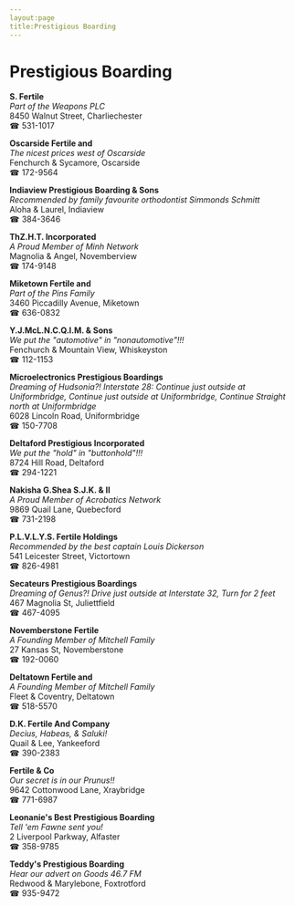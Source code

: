 ```yaml
---
layout:page
title:Prestigious Boarding
---
```

# Prestigious Boarding

**S. Fertile**  
_Part of the Weapons PLC_  
8450 Walnut Street, Charliechester  
☎ 531-1017



**Oscarside Fertile and**  
_The nicest prices west of Oscarside_  
Fenchurch & Sycamore, Oscarside  
☎ 172-9564



**Indiaview Prestigious Boarding & Sons**  
_Recommended by family favourite orthodontist Simmonds Schmitt_  
Aloha & Laurel, Indiaview  
☎ 384-3646



**ThZ.H.T. Incorporated**  
_A Proud Member of Minh Network_  
Magnolia & Angel, Novemberview  
☎ 174-9148



**Miketown Fertile and**  
_Part of the Pins Family_  
3460 Piccadilly Avenue, Miketown  
☎ 636-0832



**Y.J.McL.N.C.Q.I.M. & Sons**  
_We put the "automotive" in "nonautomotive"!!!_  
Fenchurch & Mountain View, Whiskeyston  
☎ 112-1153



**Microelectronics Prestigious Boardings**  
_Dreaming of Hudsonia?! 
Interstate 28: Continue just outside at Uniformbridge, Continue just outside at Uniformbridge, Continue Straight north at Uniformbridge_  
6028 Lincoln Road, Uniformbridge  
☎ 150-7708



**Deltaford Prestigious Incorporated**  
_We put the "hold" in "buttonhold"!!!_  
8724 Hill Road, Deltaford  
☎ 294-1221



**Nakisha G.Shea S.J.K. & II**  
_A Proud Member of Acrobatics Network_  
9869 Quail Lane, Quebecford  
☎ 731-2198



**P.L.V.L.Y.S. Fertile Holdings**  
_Recommended by the best captain Louis Dickerson_  
541 Leicester Street, Victortown  
☎ 826-4981



**Secateurs Prestigious Boardings**  
_Dreaming of Genus?! 
Drive just outside at Interstate 32, Turn for 2 feet_  
467 Magnolia St, Juliettfield  
☎ 467-4095



**Novemberstone Fertile**  
_A Founding Member of Mitchell Family_  
27 Kansas St, Novemberstone  
☎ 192-0060



**Deltatown Fertile and**  
_A Founding Member of Mitchell Family_  
Fleet & Coventry, Deltatown  
☎ 518-5570



**D.K. Fertile And Company**  
_Decius, Habeas, & Saluki!_  
Quail & Lee, Yankeeford  
☎ 390-2383



**Fertile & Co**  
_Our secret is in our Prunus!!_  
9642 Cottonwood Lane, Xraybridge  
☎ 771-6987



**Leonanie's Best Prestigious Boarding**  
_Tell 'em Fawne sent you!_  
2 Liverpool Parkway, Alfaster  
☎ 358-9785



**Teddy's Prestigious Boarding**  
_Hear our advert on Goods 46.7 FM_  
Redwood & Marylebone, Foxtrotford  
☎ 935-9472



